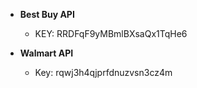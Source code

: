 * **Best Buy API**
    * KEY: RRDFqF9yMBmlBXsaQx1TqHe6


* **Walmart API**
    * Key: rqwj3h4qjprfdnuzvsn3cz4m
